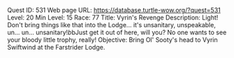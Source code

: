 Quest ID: 531
Web page URL: https://database.turtle-wow.org/?quest=531
Level: 20
Min Level: 15
Race: 77
Title: Vyrin's Revenge
Description: Light! Don't bring things like that into the Lodge... it's unsanitary, unspeakable, un... un... unsanitary!$b$bJust get it out of here, will you? No one wants to see your bloody little trophy, really!
Objective: Bring Ol' Sooty's head to Vyrin Swiftwind at the Farstrider Lodge.
